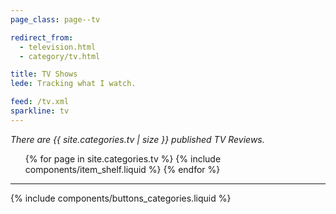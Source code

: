 ```yaml
---
page_class: page--tv

redirect_from:
  - television.html
  - category/tv.html

title: TV Shows
lede: Tracking what I watch.

feed: /tv.xml
sparkline: tv
---
```


*There are {{ site.categories.tv | size }} published TV Reviews.*

<div class="h-feed" id="tv">
    <ol class="shelf" role="list">
        {% for page in site.categories.tv %}
            {% include components/item_shelf.liquid %}
        {% endfor %}
    </ol>
</div>

--------

{% include components/buttons_categories.liquid %}
